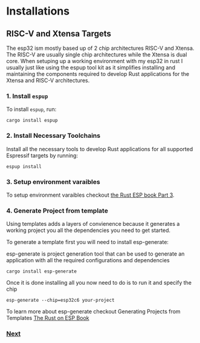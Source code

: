 # Installations

## RISC-V and Xtensa Targets

The esp32 ism mostly based up of 2 chip architectures RISC-V and Xtensa. The RISC-V are usually single chip architectures while the Xtensa is dual core.
When setuping up a working environment with my esp32 in rust I usually just like using the espup tool kit as it simplifies installing and maintaining the components required to develop Rust applications for the Xtensa and RISC-V architectures.

### 1. Install `espup`

To install `espup`, run:

```shell
cargo install espup
```

### 2. Install Necessary Toolchains

Install all the necessary tools to develop Rust applications for all supported Espressif targets by running:

```shell
espup install
```

### 3. Setup environment varaibles

To setup environment varaibles checkout [the Rust ESP book Part 3](https://docs.esp-rs.org/book/installation/riscv-and-xtensa.html).

### 4. Generate Project from template

Using templates adds a layers of convienence because it generates a working project you all the dependencies you need to get started.

To generate a template first you will need to install esp-generate:

esp-generate is project generation tool that can be used to generate an application with all the required configurations and dependencies

```shell
cargo install esp-generate
```

Once it is done installing all you now need to do is to run it and specify the chip

```shell
esp-generate --chip=esp32c6 your-project
```

To learn more about esp-generate checkout Generating Projects from Templates [The Rust on ESP Book](https://docs.esp-rs.org/book/writing-your-own-application/generate-project/index.html)

### [Next](https://github.com/Makuo12/Freenove-esp32-rust/blob/main/src/03_Project_1.1_Blink.md)
